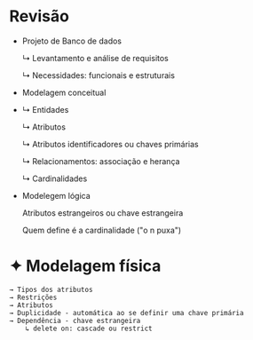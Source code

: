 # Revisão

  * Projeto de Banco de dados
    
     ↳ Levantamento e análise de requisitos
    
     ↳ Necessidades: funcionais e estruturais
  
  * Modelagem conceitual
  * 
     ↳ Entidades
    
     ↳ Atributos
    
     ↳ Atributos identificadores ou chaves primárias
    
     ↳ Relacionamentos: associação e herança
    
     ↳ Cardinalidades
      
  * Modelegem lógica
    
     Atributos estrangeiros ou chave estrangeira
    
     Quem define é a cardinalidade ("o n puxa")
  
# ✦ Modelagem física
    → Tipos dos atributos
    → Restrições
    → Atributos
    → Duplicidade - automática ao se definir uma chave primária
    → Dependência - chave estrangeira
        ↳ delete on: cascade ou restrict
